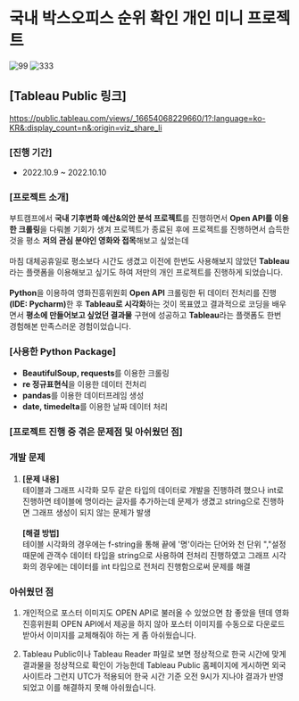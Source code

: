 # 국내 박스오피스 순위 확인 개인 미니 프로젝트
![99](https://user-images.githubusercontent.com/109947297/210086961-747c3715-ff7d-4d54-966d-c1a160e6081b.jpg)
![333](https://user-images.githubusercontent.com/109947297/210086967-05488033-2fa1-44be-b114-cad934ab09fb.jpg)

## [Tableau Public 링크]

https://public.tableau.com/views/_16654068229660/1?:language=ko-KR&:display_count=n&:origin=viz_share_li

### [진행 기간]

- 2022.10.9 ~ 2022.10.10

### [프로젝트 소개]

부트캠프에서 **국내 기후변화 예산&의안 분석 프로젝트**를 진행하면서 **Open API를 이용한 크롤링**을 다뤄볼 기회가 생겨 프로젝트가 종료된 후에 프로젝트를 진행하면서 습득한 것을 평소 **저의 관심 분야인 영화와 접목**해보고 싶었는데 
<br><br> 마침 대체공휴일로 평소보다 시간도 생겼고 이전에 한번도 사용해보지 않았던 **Tableau**라는 플랫폼을 이용해보고 싶기도 하여 저만의 개인 프로젝트를 진행하게 되었습니다.
<br><br> **Python**을 이용하여 영화진흥위원회 **Open API** 크롤링한 뒤 데이터 전처리를 진행<b>(IDE: Pycharm)</b>한 후 **Tableau로 시각화**하는 것이 목표였고 결과적으로 코딩을 배우면서 **평소에 만들어보고 싶었던 결과물** 구현에 성공하고 **Tableau**라는 플랫폼도 한번 경험해본 만족스러운 경험이었습니다.

### [사용한 Python Package]

- **BeautifulSoup, requests**를 이용한 크롤링
- **re 정규표현식**을 이용한 데이터 전처리
- **pandas**를 이용한 데이터프레임 생성
- **date, timedelta**를 이용한 날짜 데이터 처리

### [프로젝트 진행 중 겪은 문제점 및 아쉬웠던 점]
### 개발 문제
1. **[문제 내용]**<br>
테이블과 그래프 시각화 모두 같은 타입의 데이터로 개발을 진행하려 했으나 int로 진행하면 테이블에 명이라는 글자를 추가하는데 문제가 생겼고 string으로 진행하면 그래프 생성이 되지 않는 문제가 발생<br><br>**[해결 방법]**<br>
테이블 시각화의 경우에는 f-string을 통해 끝에 '명'이라는 단어와 천 단위 ","설정 때문에 관객수 데이터 타입을 string으로 사용하여 전처리 진행하였고 그래프 시각화의 경우에는 데이터를 int 타입으로 전처리 진행함으로써 문제를 해결

### 아쉬웠던 점
1. 개인적으로 포스터 이미지도 OPEN API로 불러올 수 있었으면 참 좋았을 텐데 영화진흥위원회 OPEN API에서 제공을 하지 않아 포스터 이미지를 수동으로 다운로드 받아서 이미지를 교체해줘야 하는 게 좀 아쉬웠습니다.

2. Tableau Public이나 Tableau Reader 파일로 보면 정상적으로 한국 시간에 맞게 결과물을 정상적으로 확인이 가능한데 Tableau Public 홈페이지에 게시하면 외국 사이트라 그런지 UTC가 적용되어 한국 시간 기준 오전 9시가 지나야 결과가 반영되었고 이를 해결하지 못해 아쉬웠습니다.

